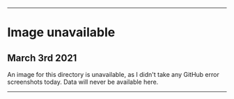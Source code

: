 
***
 
# Image unavailable

## March 3rd 2021

An image for this directory is unavailable, as I didn't take any GitHub error screenshots today. Data will never be available here.

***
